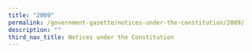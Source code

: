 ```yaml
---
title: "2009"
permalink: /government-gazette/notices-under-the-constitution/2009/
description: ""
third_nav_title: Notices under the Constitution
---
```

